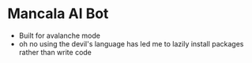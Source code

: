 # Mancala AI Bot

- Built for avalanche mode
- oh no using the devil's language has led me to lazily install packages rather than write code
